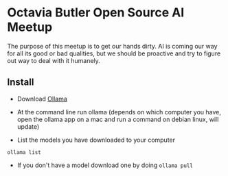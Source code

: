 # Octavia Butler Open Source AI Meetup

The purpose of this meetup is to get our hands dirty. AI is coming our way for all its good or bad qualities, but we should be proactive and try to figure out way to deal with it humanely.

## Install

- Download [Ollama](https://www.ollama.com)

- At the command line run ollama (depends on which computer you have, open the ollama app on a mac and run a command on debian linux, will update)

- List the models you have downloaded to your computer
```
ollama list

```

- If you don't have a model download one by doing `ollama pull`
